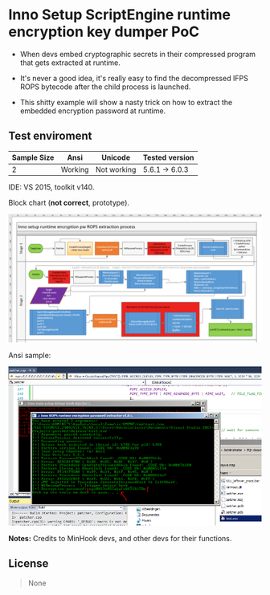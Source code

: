 # Inno Setup ScriptEngine runtime encryption key dumper PoC

* When devs embed cryptographic secrets in their compressed program that gets extracted at runtime.

* It's never a good idea, it's really easy to find the decompressed IFPS ROPS bytecode after the child process is launched.

* This shitty example will show a nasty trick on how to extract the embedded encryption password at runtime.

## Test enviroment

Sample Size      | Ansi           | Unicode           |  Tested version  |
---------------- | ---------------| ----------------- | ---------------- |
2                | Working        | Not working       |  5.6.1 -> 6.0.3  |

IDE: VS 2015, toolkit v140.

Block chart (**not correct**,  prototype). 

![screendump blockchart](https://github.com/StackerDEV/inno_se_enckey_dumper/blob/main/blockchart.png?raw=true)

Ansi sample:

![screendump screendump](https://github.com/StackerDEV/inno_se_enckey_dumper/blob/main/screendump.png?raw=true)


**Notes:**
Credits to MinHook devs, and other devs for their functions.


## License

> None

